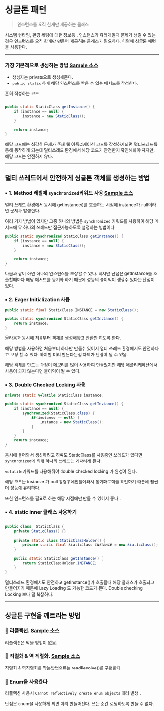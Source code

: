 # 싱글톤 패턴

> 인스턴스를 오직 한개만 제공하는 클래스

시스템 런타임, 환경 세팅에 대한 정보등 , 인스턴스가 여러개일때 문제가 생길 수 있는 경우 인스턴스를 오직 한개만 만들어 제공하는 클래스가 필요하다. 이럴때 싱글톤 패턴을 사용한다.


---

### 가장 기본적으로 생성하는 방법 [Sample 소스](./BasicSingletonSample.java)

 - 생성자는 private으로 생성해준다. 
 - `public static` 하게 해당 인스턴스를 받을 수 있는 메서드를 작성한다.
 
흔히 작성하는 코드
```java

public static StaticClass getInstance() {
    if (instance == null) {
        instance = new StaticClass();    
    }
    
    return instance;
}
```

해당 코드에는 심각한 문제가 존재
웹 어플리케이션 코드를 작성하게되면 멀티쓰레드를 통해 동작하게 되는데 멀티쓰레드 환경에서
해당 코드가 안전한지 확인해봐야 하지만, 해당 코드는 안전하지 않다. 

---

## 멀티 쓰레드에서 안전하게 싱글톤 객체를 생성하는 방법 

### ▪ 1. Method 레벨에 `synchronized`키워드 사용 [Sample 소스](./SynchronizedSample.java)

멀티 쓰레드 환경에서 동시에 getInstance()를 호출하는 시점에 instance가 null이라면 문제가 발생한다.

여러 가지 방법이 있지만 그중 하나의 방법은 `synchronized` 키워드를 사용하여 해당 메서드에 딱 하나의 쓰레드만 접근가능하도록 설정하는 방법이다

```java
public static synchronized StaticClass getInstance() {
    if (instance == null) {
        instance = new StaticClass();    
    }
    
    return instance;
}
```

다음과 같이 하면 하나의 인스턴스를 보장할 수 있다. 하지만 단점은 getInstance를 호출할때마다 해당 메서드를 동기화 하기 때문에 성능의 불이익이 생길수 있다는 단점이 있다.


### ▪ 2. Eager Initialization 사용

```java
public static final StaticClass INSTANCE = new StaticClass();

public static synchronized StaticClass getInstance() {
    return instance;
}
```

올라옴과 동시에 처음부터 객체를 생성해놓고 반환만 하도록 한다.

해당 방법을 사용하면 처음부터 하나만 만들수 있어서 멀티 쓰레드 환경에서도 안전하다고 보장 할 수 있다.
하지만 미리 만든다는점 자체가 단점이 될 수 있음.

해당 객체를 만드는 과정이 메모리를 많이 사용하여 만들었지만 해당 애플리케이션에서 사용이 되지 않는다면 불이익이 될 수 있다. 


### ▪ 3. Double Checked Locking 사용

```java
private static volatile StaticClass instance;

public static synchronized StaticClass getInstance() {
    if (instance == null) {
        synchronized(StaticClass.class) {
            if(instance == null) {
                instance = new StaticClass();    
            }
        }
    }
    return instance;
}
```
동시에 들어와서 생성하려고 하여도 StaticClass를 사용중인 쓰레드가 있다면 `synchronized`에 의해 하나의 쓰레드는 기다리게 된다.

`volatile`키워드를 사용해줘야 double checked locking 가 완성이 된다. 

해당 코드는 instance 가 null 일경우에만들어와서 동기화로직을 확인하기 때문에 훨씬더 성능에 유리하다. 

또한 인스턴스를 필요로 하는 해당 시점에만 만들 수 있어서 좋다 .


### ▪ 4. static inner 클래스 사용하기

```java

public class  StaticClass {
    private StaticClass() {}
    
    private static class StaticClassHolder() {
        private static final StaticClass INSTANCE = new StaticClass(); 
    }
    
    public static StaticClass getInstance() {
        return StaticClassHolder.INSTANCE;
    }
}
```

멀티쓰레드 환경에서도 안전하고 getInstance()가 호출될때 해당 클래스가 호출되고 만들어지기 때문에 
Lazy Loading 도 가능한 코드가 된다. Double checking Locking 보다 덜 복잡하다.


---


## 싱글톤 구현을 깨트리는 방법

### 🔹 리플렉션. [Sample 소스](./ReflectionSample.java)

리플렉션은 막을 방법이 없음. 

### 🔹 직렬화 & 역 직렬화. [Sample 소스](./SerializationDeserializationSample.java)

직렬화 & 역직렬화를 막는방법으로는 readResolve()를 구현한다.

### 🔹 Enum을 사용한다

리플렉션 사용시 `Cannot reflectively create enum objects` 에러 발생 .

단점은 enum을 사용하게 되면 미리 만들어진다. 쓰는 순간 로딩하도록 만들 수 없다.












